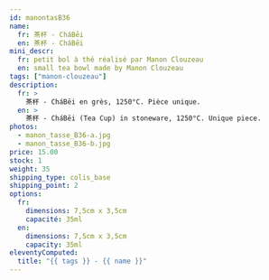 ```yaml
---
id: manontasB36
name:
  fr: 茶杯 - CháBēi
  en: 茶杯 - CháBēi
mini_descr:
  fr: petit bol à thé réalisé par Manon Clouzeau
  en: small tea bowl made by Manon Clouzeau
tags: ["manon-clouzeau"]
description:
  fr: >
    茶杯 - CháBēi en grès, 1250°C. Pièce unique.
  en: >
    茶杯 - CháBēi (Tea Cup) in stoneware, 1250°C. Unique piece.
photos:
  - manon_tasse_B36-a.jpg
  - manon_tasse_B36-b.jpg
price: 15.00
stock: 1
weight: 35
shipping_type: colis_base
shipping_point: 2
options:
  fr:
    dimensions: 7,5cm x 3,5cm
    capacité: 35ml
  en:
    dimensions: 7,5cm x 3,5cm
    capacity: 35ml
eleventyComputed:
  title: "{{ tags }} - {{ name }}"
---
```

